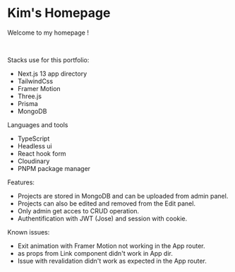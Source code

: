 # Kim's Homepage
Welcome to my homepage !

<br />

Stacks use for this portfolio:

* Next.js 13 app directory
* TailwindCss
* Framer Motion
* Three.js
* Prisma
* MongoDB

Languages and tools

* TypeScript
* Headless ui
* React hook form
* Cloudinary
* PNPM package manager

Features:
* Projects are stored in MongoDB and can be uploaded from admin panel.
* Projects can also be edited and removed from the Edit panel.
* Only admin get acces to CRUD operation.
* Authentification with JWT (Jose) and session with cookie.

Known issues:
* Exit animation with Framer Motion not working in the App router.
* as props from Link component didn't work in App dir.
* Issue with revalidation didn't work as expected in the App router.